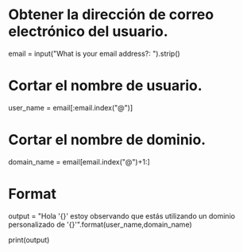 # Obtener la dirección de correo electrónico del usuario.
email = input("What is your email address?: ").strip()

# Cortar el nombre de usuario.
user_name = email[:email.index("@")]

# Cortar el nombre de dominio.
domain_name = email[email.index("@")+1:]

# Format 
output = "Hola '{}' estoy observando que estás utilizando un dominio personalizado de '{}'".format(user_name,domain_name)

print(output)
